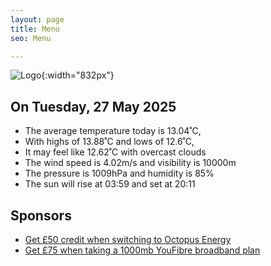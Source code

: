```yaml
---
layout: page
title: Menu
seo: Menu

---
```


![Logo](/images/logo.jpg){:width="832px"}

<!-- weather_marker starts -->
## On Tuesday, 27 May 2025

- The average temperature today is 13.04˚C,
- With highs of 13.88˚C and lows of 12.6˚C,
- It may feel like 12.62˚C with overcast clouds
- The wind speed is 4.02m/s and visibility is 10000m
- The pressure is 1009hPa and humidity is 85%
- The sun will rise at 03:59 and set at 20:11

<!-- weather_marker ends -->

## Sponsors

- [Get £50 credit when switching to Octopus Energy](https://bit.ly/3oD1nnS)
- [Get £75 when taking a 1000mb YouFibre broadband plan](https://aklam.io/91zWhU?)
